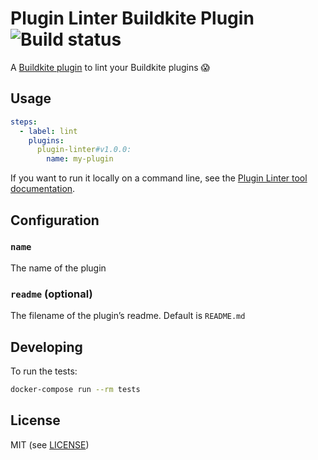 # Plugin Linter Buildkite Plugin ![Build status](https://badge.buildkite.com/6a0a80700a07fdead547632d8fdf57447bf1db7b25fa96aebf.svg?branch=master)

A [Buildkite plugin](https://buildkite.com/docs/agent/v3/plugins) to lint your Buildkite plugins 😱

## Usage

```yaml
steps:
  - label: lint
    plugins:
      plugin-linter#v1.0.0:
        name: my-plugin
```

If you want to run it locally on a command line, see the [Plugin Linter tool documentation](https://github.com/buildkite-plugins/buildkite-plugin-linter).

## Configuration

### `name`

The name of the plugin

### `readme` (optional)

The filename of the plugin’s readme. Default is `README.md`

## Developing

To run the tests:

```bash
docker-compose run --rm tests
```

## License

MIT (see [LICENSE](LICENSE))